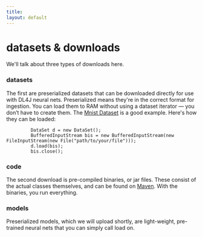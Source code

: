 ```yaml
---
title: 
layout: default
---
```


# datasets & downloads

We'll talk about three types of downloads here.  

### datasets

The first are preserialized datasets that can be downloaded directly for use with DL4J neural nets. Preserialized means they're in the correct format for ingestion. You can load them to RAM without using a dataset iterator — you don’t have to create them. The [Mnist Dataset](https://drive.google.com/file/d/0B-O_wola53IsWDhCSEtJWXUwTjg/edit?usp=sharing) is a good example. Here's how they can be loaded:

             DataSet d = new DataSet();
             BufferedInputStream bis = new BufferedInputStream(new FileInputStream(new File("path/to/your/file")));
             d.load(bis);
             bis.close();

### code

The second download is pre-compiled binaries, or jar files. These consist of the actual classes themselves, and can be found on [Maven](http://search.maven.org/#search%7Cga%7C1%7Cdeeplearning4j). With the binaries, you run everything. 

### models

Preserialized models, which we will upload shortly, are light-weight, pre-trained neural nets that you can simply call load on. 